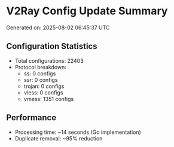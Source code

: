# V2Ray Config Update Summary
Generated on: 2025-08-02 06:45:37 UTC

## Configuration Statistics
- Total configurations: 22403
- Protocol breakdown:
  - ss: 0 configs
  - ssr: 0 configs
  - trojan: 0 configs
  - vless: 0 configs
  - vmess: 1351 configs

## Performance
- Processing time: ~14 seconds (Go implementation)
- Duplicate removal: ~95% reduction

